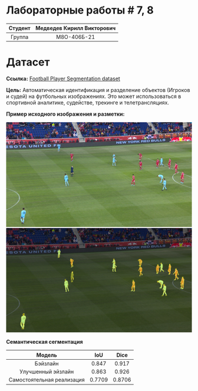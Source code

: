 # Лабораторные работы # 7, 8

| Студент   | Медведев Кирилл Викторович   |
|:-----------:|:-----------:|
| Группа    | М8О-406Б-21    |

# Датасет

**Ссылка:** [Football Player Segmentation dataset](https://www.kaggle.com/discussions/getting-started/401717)

**Цель:** Автоматическая идентификация и разделение объектов (Игроков и судей) на футбольных изображениях. Это может использоваться в спортивной аналитике, судействе, трекинге и телетрансляциях.

**Пример исходного изображения и разметки:**

![img](img/img.png)
![mask](img/mask.png)

**Семантическая сегментация**

| Модель   | IoU | Dice |
|:-----------:|:-----------:|:------:|
| Бэйзлайн  |  0.847   | 0.917 |
| Улучшенный эйзлайн  |  0.863   | 0.926 |
| Самостоятельная реализация | 0.7709 | 0.8706 |

